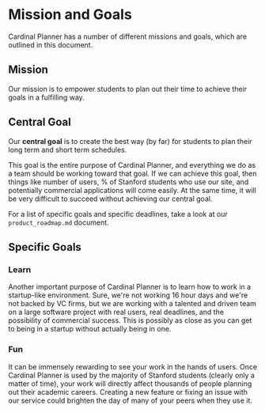 # Mission and Goals
Cardinal Planner has a number of different missions and goals, which are outlined in this document.

## Mission
Our mission is to empower students to plan out their time to achieve their goals in a fulfilling way.

## Central Goal
Our **central goal** is to create the best way (by far) for students to plan their long term and short term schedules.

This goal is the entire purpose of Cardinal Planner, and everything we do as a team should be working toward that goal. If we can achieve this goal, then things like number of users, % of Stanford students who use our site, and potentially commercial applications will come easily. At the same time, it will be very difficult to succeed without achieving our central goal.

For a list of specific goals and specific deadlines, take a look at our `product_roadmap.md` document.

## Specific Goals

### Learn
Another important purpose of Cardinal Planner is to learn how to work in a startup-like environment. Sure, we're not working 16 hour days and we're not backed by VC firms, but we are working with a talented and driven team on a large software project with real users, real deadlines, and the possibility of commercial success. This is possibly as close as you can get to being in a startup without actually being in one.

### Fun
It can be immensely rewarding to see your work in the hands of users. Once Cardinal Planner is used by the majority of Stanford students (clearly only a matter of time), your work will directly affect thousands of people planning out their academic careers. Creating a new feature or fixing an issue with our service could brighten the day of many of your peers when they use it.